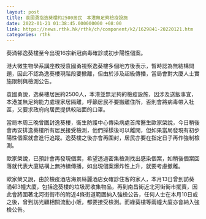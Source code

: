 ```yaml
---
layout: post
title: 袁國勇指逸葵樓約2500居民　本港無足夠檢疫設施
date: 2022-01-21 01:38:45.000000000 +08:00
link: https://news.rthk.hk/rthk/ch/component/k2/1629841-20220121.htm
categories: rthk
---
```


葵涌邨逸葵樓至今出現16宗新冠病毒確診或初步陽性個案。

港大微生物學系講座教授袁國勇視察逸葵樓多個地方後表示，暫時認為無結構問題，因此不認為逸葵樓現階段要撤離，但由於涉及超級傳播，當局會對大廈人士實施限制與檢測公告。

袁國勇說，逸葵樓居民約2500人，本港並無足夠的檢疫設施，因涉及送飯事宜，本港並無足夠能力處理家居隔離，呼籲居民不要搬離住所，否則會將病毒帶入社區，又要求政府向居民提供較貼面的口罩。

當局本周三晚曾圍封逸葵樓，衞生防護中心傳染病處首席醫生歐家榮說，今日稍後會再安排逸葵樓所有居民接受檢測，他們採樣後可以離開，但如果當局發現有初步陽性個案就會進行追蹤。逸葵樓之後亦會再圍封，居民亦要在指定日子再作強制檢測。

歐家榮說，已預計會再發現個案，希望透過密集檢測找出感染個案，如稍後個案回落就代表大廈結構上無持續傳播，如出現個案爆炸性上升，就要考慮撤離。

歐家榮又說，由於檢疫酒店海景絲麗酒店女確診住客的家人，本月13日曾到訪葵涌邨3幢大廈，包括逸葵樓的垃圾房收集物品，再到南昌街近北河街街市擺賣，因此會將圍著北河街街市的附近4條街道範圍納入強檢公告，任何人士在本月10日或之後，曾到訪光顧相關流動小販，都要接受檢測。而綠葵樓等兩幢大廈亦會納入強檢公告。
